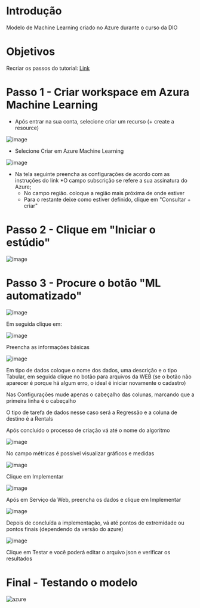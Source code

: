 # Introdução 
Modelo de Machine Learning criado no Azure durante o curso da DIO

# Objetivos
Recriar os passos do tutorial: [Link](https://microsoftlearning.github.io/mslearn-ai-fundamentals/Instructions/Labs/01-machine-learning.html)


# Passo 1 - Criar workspace em Azura Machine Learning
* Após entrar na sua conta, selecione criar um recurso (+ create a resource)
  
![image](https://github.com/Mihvieira/ml_bikes-rentals/assets/136247614/84d622b4-806f-4f80-b04a-e2db21415a79)
* Selecione Criar em Azure Machine Learning

![image](https://github.com/Mihvieira/ml_bikes-rentals/assets/136247614/9de98f25-cf93-4514-ab9c-718f60ae6764)

* Na tela seguinte preencha as configurações de acordo com as instruções do link
  *O campo subscrição se refere a sua assinatura do Azure;
  * No campo região. coloque a região mais próxima de onde estiver
  * Para o restante deixe como estiver definido, clique em "Consultar + criar"

# Passo 2 - Clique em "Iniciar o estúdio"

![image](https://github.com/Mihvieira/ml_bikes-rentals/assets/136247614/641811b8-dd6b-4126-bf37-02e3efbfde53)

# Passo 3 - Procure o botão "ML automatizado"

![image](https://github.com/Mihvieira/ml_bikes-rentals/assets/136247614/021f0986-e93f-4278-b538-27cd8653d483)

Em seguida clique em:

![image](https://github.com/Mihvieira/ml_bikes-rentals/assets/136247614/cfa61472-d5ae-45df-bae0-f092c116f927)

Preencha as informações básicas

![image](https://github.com/Mihvieira/ml_bikes-rentals/assets/136247614/d5e1155d-b875-40ab-a904-2e6a85e95aff)

Em tipo de dados coloque o nome dos dados, uma descrição e o tipo Tabular, em seguida clique no botão para arquivos da WEB (se o botão não aparecer é porque há algum erro, o ideal é iniciar novamente o cadastro)

Nas Configurações mude apenas o cabeçalho das colunas, marcando que a primeira linha é o cabeçalho

O tipo de tarefa de dados nesse caso será a Regressão e a coluna de destino é a Rentals

Após concluído o processo de criação vá até o nome do algoritmo

![image](https://github.com/Mihvieira/ml_bikes-rentals/assets/136247614/554a0bae-52bb-4f9e-a0b8-c5d46871beaa)

No campo métricas é possível visualizar gráficos e medidas

![image](https://github.com/Mihvieira/ml_bikes-rentals/assets/136247614/5b83b931-83a7-4aba-a448-d012980f9d86)

Clique em Implementar 

![image](https://github.com/Mihvieira/ml_bikes-rentals/assets/136247614/d2d26abf-2583-4cf9-acbd-97da05f0ee1a)

Após em Serviço da Web, preencha os dados e clique em Implementar

![image](https://github.com/Mihvieira/ml_bikes-rentals/assets/136247614/85f8f553-6a9f-44bf-8ce5-3737f954cdcc)

Depois de concluída a implementação, vá até pontos de extremidade ou pontos finais (dependendo da versão do azure)

![image](https://github.com/Mihvieira/ml_bikes-rentals/assets/136247614/a44a5691-a3c9-4475-8a9d-19d2e322d8fc)

Clique em Testar e você poderá editar o arquivo json e verificar os resultados

# Final - Testando o modelo
![azure](https://github.com/Mihvieira/ml_bikes-rentals/assets/136247614/d362951d-100e-4575-b89f-bdb5ddd288b2)
